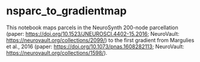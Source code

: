 # nsparc_to_gradientmap

This notebook maps parcels in the NeuroSynth 200-node parcellation (paper: https://doi.org/10.1523/JNEUROSCI.4402-15.2016; NeuroVault: https://neurovault.org/collections/2099/) to the first gradient from Margulies et al., 2016 (paper: https://doi.org/10.1073/pnas.1608282113; NeuroVault: https://neurovault.org/collections/1598/).
